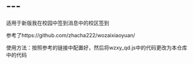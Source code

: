 # ---
适用于新版我在校园中签到消息中的校区签到

参考了https://github.com/zhacha222/wozaixiaoyuan/

使用方法：按照参考的链接中配置好，然后将wzxy_qd.js中的代码更改为本仓库中的代码

